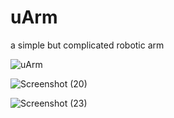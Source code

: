 # uArm
a simple but complicated robotic arm


![uArm](https://user-images.githubusercontent.com/98380527/180050831-e6d4adea-4754-4aac-9871-fa9beff52086.png)


![Screenshot (20)](https://user-images.githubusercontent.com/98380527/180050973-67bcc290-34f4-4632-9df5-aab987214a50.png)


![Screenshot (23)](https://user-images.githubusercontent.com/98380527/180051029-9b99a688-f70d-4e99-8737-a5db113aec52.png)

